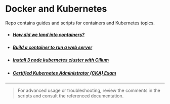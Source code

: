 # Docker and Kubernetes
Repo contains guides and scripts for containers and Kubernetes topics.
* ##### [How did we land into containers?](history.md)
* ##### [Build a container to run a web server](getting_started_with_docker.md)
* ##### [Install 3 node kubernetes cluster with Cilium](multipass_install_k8s.md)
* ##### [Certified Kubernetes Administrator (CKA) Exam](CKA.md)

---
> For advanced usage or troubleshooting, review the comments in the scripts and consult the referenced documentation.